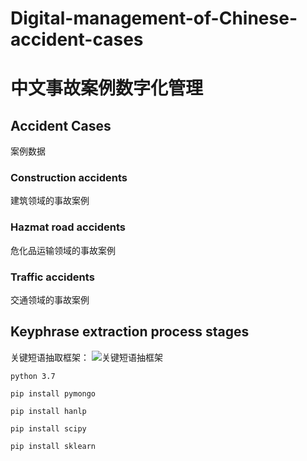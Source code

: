 # Digital-management-of-Chinese-accident-cases
# 中文事故案例数字化管理


## Accident Cases
案例数据
### Construction accidents
建筑领域的事故案例
### Hazmat road accidents
危化品运输领域的事故案例
### Traffic accidents
交通领域的事故案例


## Keyphrase extraction process stages
关键短语抽取框架：
![关键短语抽框架](https://user-images.githubusercontent.com/57550529/129288469-5f52c9b4-bf2a-4557-8e3e-dcb632045b72.jpg)


```
python 3.7

pip install pymongo

pip install hanlp

pip install scipy

pip install sklearn
```

